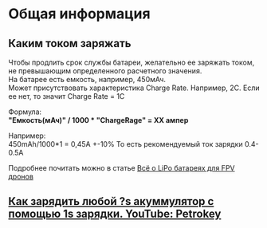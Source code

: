 # Общая информация

## Каким током заряжать
Чтобы продлить срок службы батареи, желательно ее заряжать током, не превышающим определенного расчетного значения.  
На батарее есть емкость, например, 450мАч.  
Может присутствовать характеристика Charge Rate. Например, 2С.
Если ее нет, то значит Charge Rate = 1С

Формула:  
 **"Емкость(мАч)" / 1000 * "ChargeRage" = ХХ ампер**

Например:  
450mAh/1000*1 = 0,45А +-10%
То есть рекомендуемый ток зарядки 0.4-0.5А

Подробнее почитать можно в статье [Всё о LiPo батареях для FPV дронов](https://dronomania.ru/faq/vsyo-o-lipo-batareyah-dlya-fpv-dronov.html)

## [Как зарядить любой ?s акуммулятор с помощью 1s зарядки. YouTube: Petrokey](https://www.youtube.com/watch?v=BQyJsv1szQw)
